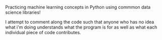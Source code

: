 Practicing machine learning concepts in Python using commmon data science libraries!

I attempt to comment along the code such that anyone who has no idea what i'm doing understands what the program is for as well as what each individual piece of code contributes.
